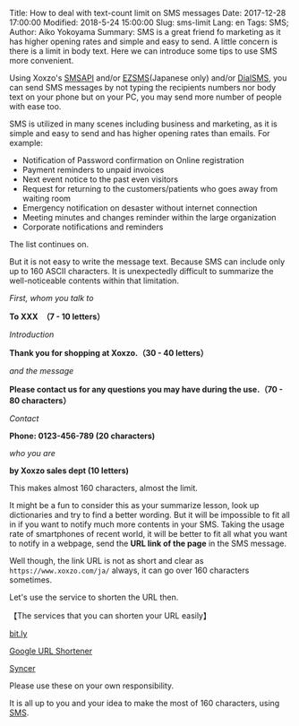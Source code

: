 Title: How to deal with text-count limit on SMS messages
Date: 2017-12-28 17:00:00
Modified: 2018-5-24 15:00:00
Slug: sms-limit
Lang: en
Tags: SMS; 
Author: Aiko Yokoyama
Summary: SMS is a great friend fo marketing as it has higher opening rates and simple and easy to send. A little concern is there is a limit in body text. Here we can introduce some tips to use SMS more convenient.


Using Xoxzo's [SMSAPI](https://www.xoxzo.com/en/about/sms-api/) and/or [EZSMS](www.ezsms.biz)(Japanese only) and/or [DialSMS](https://help.xoxzo.com/en/ezsms-sms-delivery-service/articles/what-is-dialsms/), you can send SMS messages by not typing the recipients numbers nor body text on your phone but on your PC, you may send more number of people with ease too.

SMS is utilized in many scenes including business and marketing, as it is simple and easy to send and has higher opening rates than emails. For example:

+ Notification of Password confirmation on Online registration
+ Payment reminders to unpaid invoices
+ Next event notice to the past even visitors
+ Request for returning to the customers/patients who goes away from waiting room
+ Emergency notification on desaster without internet connection
+ Meeting minutes and changes reminder within the large organization
+ Corporate notifications and reminders

The list continues on.

But it is not easy to write the message text. Because SMS can include only up to 160 ASCII characters. It is unexpectedly difficult to summarize the well-noticeable contents within that limitation.

_First, whom you talk to_

__To XXX　（7 - 10 letters）__

_Introduction_

__Thank you for shopping at Xoxzo.（30 - 40 letters）__

_and the message_

__Please contact us for any questions you may have during the use.（70 - 80 characters）__

_Contact_

__Phone: 0123-456-789 (20 characters)__

_who you are_

__by Xoxzo sales dept (10 letters)__

This makes almost 160 characters, almost the limit.

It might be a fun to consider this as your summarize lesson, look up dictionaries and try to find a better wording. But it will be impossible to fit all in if you want to notify much more contents in your SMS. Taking the usage rate of smartphones of recent world, it will be better to fit all what you want to notify in a webpage, send the __URL link of the page__ in the SMS message.

Well though, the link URL is not as short and clear as `https://www.xoxzo.com/ja/` always, it can go over 160 characters sometimes.

Let's use the service to shorten the URL then.

【The services that you can shorten your URL easily】

[bit.ly](https://bitly.com/)

[Google URL Shortener](https://goo.gl/) 

[Syncer](https://syncer.jp/url-shortener)

Please use these on your own responsibility.

It is all up to you and your idea to make the most of 160 characters, using [SMS](https://www.xoxzo.com/en/about/sms-api/).





